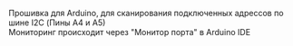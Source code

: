 Прошивка для Arduino, для сканирования подключенных адрессов по шине I2C (Пины A4 и A5) </br>
Мониторинг происходит через "Монитор порта" в Arduino IDE
